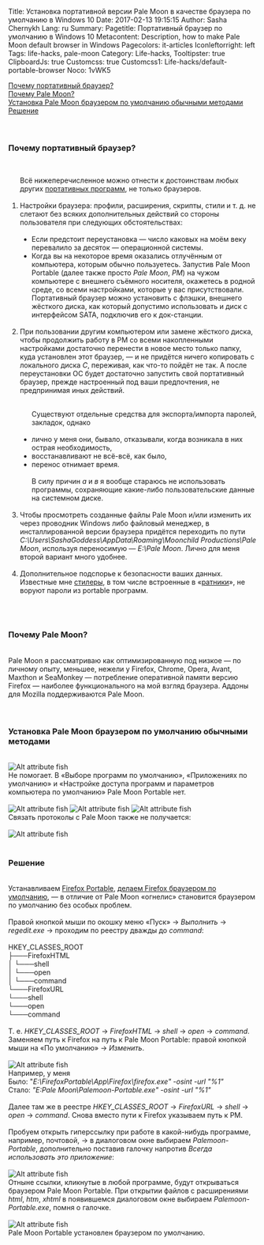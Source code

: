 Title: Установка портативной версии Pale Moon в качестве браузера по умолчанию в Windows 10
Date: 2017-02-13 19:15:15
Author: Sasha Chernykh
Lang: ru
Summary: 
Pagetitle: Портативный браузер по умолчанию в Windows 10
Metacontent: Description, how to make Pale Moon default browser in Windows
Pagecolors: it-articles
Iconleftorright: left
Tags: life-hacks, pale-moon
Category: Life-hacks,
Tooltipster: true
ClipboardJs: true
Customcss: true
Customcss1: Life-hacks/default-portable-browser
Noco: 1vWK5

<a href="#Why-Portable" target="_self">Почему портативный браузер?</a>
<br />
<a href="#Why-Pale-Moon" target="_self">Почему Pale Moon?</a>
<br />
<a href="#Not-work" target="_self">Установка Pale Moon браузером по умолчанию обычными методами</a>
<br />
<a href="#Solution" target="_self">Решение</a>
<br />
<br />
<br />
<h3 id="Why-Portable">Почему портативный браузер?</h3>
<br />
<ol>
	Всё нижеперечисленное можно отнести к достоинствам любых других <a href="http://computerstory.ru/?p=3524">портативных программ</a>, не только браузеров.
	<br />
	<br />
	<li>Настройки браузера: профили, расширения, скрипты, стили и т. д. не слетают без всяких дополнительных действий со стороны пользователя при следующих обстоятельствах:
		<br />
		<br />
		<ul type="disc">
			<li>Если предстоит переустановка — число каковых на моём веку перевалило за десяток — операционной системы.</li>
			<li>Когда вы на некоторое время оказались отлучённым от компьютера, которым обычно пользуетесь. Запустив Pale Moon Portable (далее также просто <em>Pale Moon</em>, <em>PM</em>) на чужом компьютере c внешнего съёмного носителя, окажетесь в родной среде, со всеми настройками, которые у вас присутствовали. Портативный браузер можно установить с флэшки, внешнего жёсткого диска, как который допустимо использовать и диск с интерфейсом SATA, подключив его к док-станции.</li>
		</ul>
		<br />
	</li>
	<li>При пользовании другим компьютером или замене жёсткого диска, чтобы продолжить работу в PM со всеми накопленными настройками достаточно перенести в новое место только папку, куда установлен этот браузер, — и не придётся ничего копировать с локального диска
		<dfn>С</dfn>, переживая, как что-то пойдёт не так. А после переустановки ОС будет достаточно запустить свой портативный браузер, прежде настроенный под ваши предпочтения, не предпринимая иных действий.</li>
	<br />
	<ul type="disc" class="russianletters">Существуют отдельные средства для экспорта/импорта паролей, закладок, однако
		<br />
		<br />
		<li> лично у меня они, бывало, отказывали, когда возникала в них острая необходимость,</li>
		<li> восстанавливают не всё-всё, как было,</li>
		<li> перенос отнимает время.</li>
		<br /> В силу причин
		<dfn>а</dfn> и
		<dfn>в</dfn> я вообще стараюсь не использовать программы, сохраняющие какие-либо пользовательские данные на системном диске.
	</ul>
	<br />
	<li>Чтобы просмотреть созданные файлы Pale Moon и/или изменить их через проводник Windows либо файловый менеджер, в инсталлированной версии браузера придётся переходить по пути
		<dfn>C:\Users\SashaGoddess\AppData\Roaming\Moonchild Productions\Pale Moon</dfn>, используя переносимую —
		<dfn>E:\Pale Moon</dfn>. Лично для меня второй вариант много удобнее.</li>
	<br />
	<li>Дополнительное подспорье к безопасности ваших данных. Известные мне <a href="http://tophope.ru/threads/%D0%A7%D1%82%D0%BE-%D1%82%D0%B0%D0%BA%D0%BE%D0%B5-%D1%81%D1%82%D0%B8%D0%BB%D0%B5%D1%80-%D1%81%D1%82%D0%B8%D0%BB%D0%BB%D0%B5%D1%80-stealer-%D0%B8-%D0%B1%D0%BE%D1%80%D1%8C%D0%B1%D0%B0-%D1%81-%D0%BD%D0%B8%D0%BC.1965/">стилеры</a>, в том числе встроенные в «<a href="http://www.spy-soft.net/chto-takoe-rat/">ратники</a>», не воруют пароли из portable программ.</li>
</ol>
<br />
<br />
<h3 id="Why-Pale-Moon">Почему Pale Moon?</h3>
<br /> Pale Moon я рассматриваю как оптимизированную под низкое — по личному опыту, меньшее, нежели у Firefox, Chrome, Opera, Avant, Maxthon и SeaMonkey — потребление оперативной памяти версию Firefox — наиболее функционального на мой взгляд браузера. Аддоны для Mozilla поддерживаются Pale Moon.
<br />
<br />
<br />
<h3 id="Not-work">Установка Pale Moon браузером по умолчанию обычными методами</h3>
<br />
<img src="https://i.imgur.com/gQywm8B.png" alt="Alt attribute fish">
<br /> Не помогает. В «Выборе программ по умолчанию», «Приложениях по умолчанию» и «Настройке доступа программ и параметров компьютера по умолчанию» Pale Moon Portable нет.
<br />
<br />
<img src="https://i.imgur.com/HCIt8xR.png" alt="Alt attribute fish">
<img src="https://i.imgur.com/l9HgjBJ.png" alt="Alt attribute fish">
<img src="https://i.imgur.com/LNFEjsi.png" alt="Alt attribute fish">
<br /> Связать протоколы с Pale Moon также не получается:
<br />
<br />
<img src="https://i.imgur.com/UiS638u.png" alt="Alt attribute fish">
<br />
<br />
<h3 id="Solution">Решение</h3>
<br /> Устанавливаем <a href="http://portableapps.com/apps/internet/firefox_portable">Firefox Portable</a>, <a href="https://support.mozilla.org/ru/kb/kak-sdelat-firefox-brauzerom-po-umolchaniyu">делаем Firefox браузером по умолчанию</a>, — в отличие от Pale Moon «огнелис» становится браузером по умолчанию без особых проблем.
<br />
<br />Правой кнопкой мыши по окошку меню «Пуск» → <em>Выполнить</em> → <em>regedit.exe</em> → проходим по реестру дважды до <em>command</em>:
<br />
<br />HKEY_CLASSES_ROOT
<br />├───FirefoxHTML
<br />│ └───shell
<br />│ └───open
<br />│ └───command
<br />└───FirefoxURL
<br />└───shell
<br />└───open
<br />└───command
<br />
<br /> Т. е. <em>HKEY_CLASSES_ROOT</em> → <em>FirefoxHTML</em> → <em>shell</em> → <em>open</em> → <em>command</em>. Заменяем путь к Firefox на путь к Pale Moon Portable: правой кнопкой мыши на «По умолчанию» → <em>Изменить</em>.
<br />
<br />
<img src="https://i.imgur.com/qKogH11.png" alt="Alt attribute fish" />
<br /> Например, у меня
<br />Было: "<em>E:\FirefoxPortable\App\Firefox\firefox.exe" -osint -url "%1"</em>
<br />Стало: <em>"E:Pale Moon\Palemoon-Portable.exe" -osint -url "%1"</em>
<br />
<br /> Далее там же в реестре <em>HKEY_CLASSES_ROOT</em> → <em>FirefoxURL</em> → <em>shell</em> → <em>open</em> → <em>command</em>. Снова вместо пути к Firefox указываем путь к PM.
<br />
<br />Пробуем открыть гиперссылку при работе в какой-нибудь программе, например, почтовой, → в диалоговом окне выбираем <em>Palemoon-Portable</em>, дополнительно поставив галочку напротив <em>Всегда использовать это приложение</em>:
<br />
<br /><img src="https://i.imgur.com/mcGNijr.png" alt="Alt attribute fish" />
<br />Отныне ссылки, кликнутые в любой программе, будут открываться браузером Pale Moon Portable. При открытии файлов с расширениями <em>html</em>, <em>htm</em>, <em>xhtml</em> в появившемся диалоговом окне выбираем <em>Palemoon-Portable.exe</em>, помня о галочке.
<br />
<br />
<img src="https://i.imgur.com/DjwBc2Q.png" alt="Alt attribute fish">
<br /> Pale Moon Portable установлен браузером по умолчанию.
